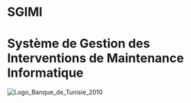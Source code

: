 # SGIMI
<h1> Système de Gestion des Interventions de Maintenance Informatique </h1>


![Logo_Banque_de_Tunisie_2010](https://user-images.githubusercontent.com/47608834/75050901-32786000-54cd-11ea-8988-56c848665ea6.png)
